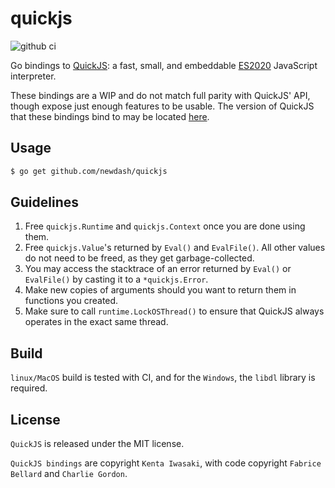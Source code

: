 # quickjs

![github ci](https://github.com/newdash/quickjs/workflows/github%20ci/badge.svg)

Go bindings to [QuickJS](https://bellard.org/quickjs/): a fast, small, and embeddable [ES2020](https://tc39.github.io/ecma262/) JavaScript interpreter.

These bindings are a WIP and do not match full parity with QuickJS' API, though expose just enough features to be usable. The version of QuickJS that these bindings bind to may be located [here](version.h).

## Usage

```bash
$ go get github.com/newdash/quickjs
```

## Guidelines

1. Free `quickjs.Runtime` and `quickjs.Context` once you are done using them.
2. Free `quickjs.Value`'s returned by `Eval()` and `EvalFile()`. All other values do not need to be freed, as they get garbage-collected.
3. You may access the stacktrace of an error returned by `Eval()` or `EvalFile()` by casting it to a `*quickjs.Error`.
4. Make new copies of arguments should you want to return them in functions you created.
5. Make sure to call `runtime.LockOSThread()` to ensure that QuickJS always operates in the exact same thread.

## Build

`linux/MacOS` build is tested with CI, and for the `Windows`, the `libdl` library is required.

## License

`QuickJS` is released under the MIT license.

`QuickJS bindings` are copyright `Kenta Iwasaki`, with code copyright `Fabrice Bellard` and `Charlie Gordon`.

